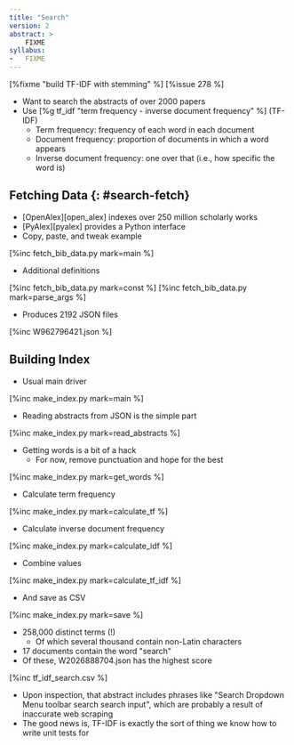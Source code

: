 ```yaml
---
title: "Search"
version: 2
abstract: >
    FIXME
syllabus:
-   FIXME
---
```


[%fixme "build TF-IDF with stemming" %] [%issue 278 %]

-   Want to search the abstracts of over 2000 papers
-   Use [%g tf_idf "term frequency - inverse document frequency" %] (TF-IDF)
    -   Term frequency: frequency of each word in each document
    -   Document frequency: proportion of documents in which a word appears
    -   Inverse document frequency: one over that (i.e., how specific the word is)

## Fetching Data {: #search-fetch}

-   [OpenAlex][open_alex] indexes over 250 million scholarly works
-   [PyAlex][pyalex] provides a Python interface
-   Copy, paste, and tweak example

[%inc fetch_bib_data.py mark=main %]

-   Additional definitions

[%inc fetch_bib_data.py mark=const %]
[%inc fetch_bib_data.py mark=parse_args %]

-   Produces 2192 JSON files

[%inc W962796421.json %]

## Building Index

-   Usual main driver

[%inc make_index.py mark=main %]

-   Reading abstracts from JSON is the simple part

[%inc make_index.py mark=read_abstracts %]

-   Getting words is a bit of a hack
    -   For now, remove punctuation and hope for the best

[%inc make_index.py mark=get_words %]

-   Calculate term frequency

[%inc make_index.py mark=calculate_tf %]

-   Calculate inverse document frequency

[%inc make_index.py mark=calculate_idf %]

-   Combine values

[%inc make_index.py mark=calculate_tf_idf %]

-   And save as CSV

[%inc make_index.py mark=save %]

-   258,000 distinct terms (!)
    -   Of which several thousand contain non-Latin characters
-   17 documents contain the word "search"
-   Of these, W2026888704.json has the highest score

[%inc tf_idf_search.csv %]

-   Upon inspection, that abstract includes phrases like "Search Dropdown Menu toolbar search search input",
    which are probably a result of inaccurate web scraping
-   The good news is,
    TF-IDF is exactly the sort of thing we know how to write unit tests for
